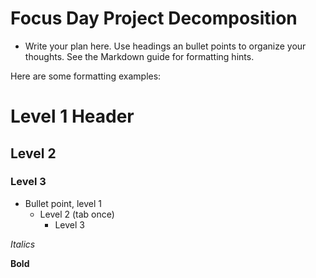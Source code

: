 # Focus Day Project Decomposition

* Write your plan here. Use headings an bullet points to organize your thoughts. See the Markdown guide for formatting hints.

Here are some formatting examples:
# Level 1 Header
## Level 2
### Level 3

* Bullet point, level 1  
  * Level 2 (tab once)
    * Level 3

 
 *Italics*
 
 **Bold**
